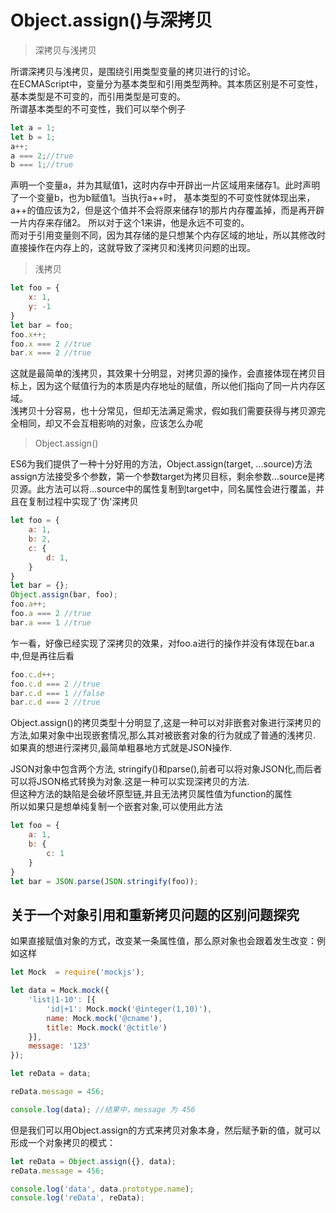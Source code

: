 # Object.assign()与深拷贝               

> 深拷贝与浅拷贝         

所谓深拷贝与浅拷贝，是围绕引用类型变量的拷贝进行的讨论。            
在ECMAScript中，变量分为基本类型和引用类型两种。其本质区别是不可变性，基本类型是不可变的，而引用类型是可变的。            
所谓基本类型的不可变性，我们可以举个例子            

```javascript
let a = 1;
let b = 1;
a++;
a === 2;//true
b === 1;//true
```

声明一个变量a，并为其赋值1，这时内存中开辟出一片区域用来储存1。此时声明了一个变量b，也为b赋值1。当执行a++时，
基本类型的不可变性就体现出来，a++的值应该为2，但是这个值并不会将原来储存1的那片内存覆盖掉，而是再开辟一片内存来存储2。
所以对于这个1来讲，他是永远不可变的。            
而对于引用变量则不同，因为其存储的是只想某个内存区域的地址，所以其修改时直接操作在内存上的，这就导致了深拷贝和浅拷贝问题的出现。                

> 浅拷贝

```javascript
let foo = {
    x: 1,
    y: -1
}
let bar = foo;
foo.x++;
foo.x === 2 //true
bar.x === 2 //true
```

这就是最简单的浅拷贝，其效果十分明显，对拷贝源的操作，会直接体现在拷贝目标上，因为这个赋值行为的本质是内存地址的赋值，所以他们指向了同一片内存区域。          
浅拷贝十分容易，也十分常见，但却无法满足需求，假如我们需要获得与拷贝源完全相同，却又不会互相影响的对象，应该怎么办呢              

> Object.assign()               

ES6为我们提供了一种十分好用的方法，Object.assign(target, ...source)方法               
assign方法接受多个参数，第一个参数target为拷贝目标，剩余参数...source是拷贝源。此方法可以将...source中的属性复制到target中，同名属性会进行覆盖，并且在复制过程中实现了'伪'深拷贝                 
```javascript
let foo = {
    a: 1,
    b: 2,
    c: {
        d: 1,
    }
}
let bar = {};
Object.assign(bar, foo);
foo.a++;
foo.a === 2 //true
bar.a === 1 //true
```
乍一看，好像已经实现了深拷贝的效果，对foo.a进行的操作并没有体现在bar.a中,但是再往后看            
```javascript
foo.c.d++;
foo.c.d === 2 //true
bar.c.d === 1 //false
bar.c.d === 2 //true
```

Object.assign()的拷贝类型十分明显了,这是一种可以对非嵌套对象进行深拷贝的方法,如果对象中出现嵌套情况,那么其对被嵌套对象的行为就成了普通的浅拷贝.           
如果真的想进行深拷贝,最简单粗暴地方式就是JSON操作.            

JSON对象中包含两个方法, stringify()和parse(),前者可以将对象JSON化,而后者可以将JSON格式转换为对象.这是一种可以实现深拷贝的方法.           
但这种方法的缺陷是会破坏原型链,并且无法拷贝属性值为function的属性           
所以如果只是想单纯复制一个嵌套对象,可以使用此方法           

```javascript
let foo = {
    a: 1,
    b: {
        c: 1
    }
}
let bar = JSON.parse(JSON.stringify(foo));
```



## 关于一个对象引用和重新拷贝问题的区别问题探究
如果直接赋值对象的方式，改变某一条属性值，那么原对象也会跟着发生改变：例如这样 
```javascript
let Mock  = require('mockjs');

let data = Mock.mock({
    'list|1-10': [{
        'id|+1': Mock.mock('@integer(1,10)'),
        name: Mock.mock('@cname'),
        title: Mock.mock('@ctitle')
    }],
    message: '123'
});

let reData = data;

reData.message = 456;

console.log(data); //结果中，message 为 456
```

但是我们可以用Object.assign的方式来拷贝对象本身，然后赋予新的值，就可以形成一个对象拷贝的模式：
```javascript
let reData = Object.assign({}, data);
reData.message = 456;

console.log('data', data.prototype.name);
console.log('reData', reData);
```

